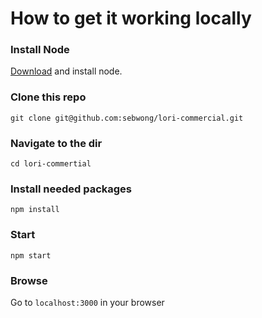 # How to get it working locally
### Install Node
[Download](https://nodejs.org/en/download/) and install node.

### Clone this repo
``` git clone git@github.com:sebwong/lori-commercial.git ```

### Navigate to the dir
``` cd lori-commertial ```

### Install needed packages
``` npm install ```

### Start
``` npm start ```

### Browse

Go to ``` localhost:3000 ``` in your browser 
